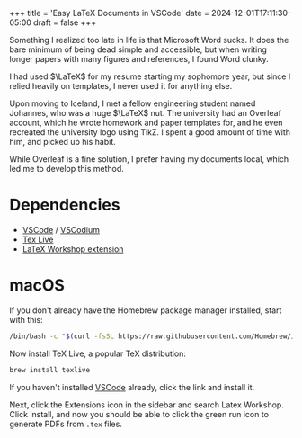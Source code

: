 +++
title = 'Easy LaTeX Documents in VSCode'
date = 2024-12-01T17:11:30-05:00
draft = false
+++

Something I realized too late in life is that Microsoft Word sucks.
It does the bare minimum of being dead simple and accessible, but when writing longer papers with many figures and references, I found Word clunky.

I had used $\LaTeX$ for my resume starting my sophomore year, but since I relied heavily on templates, I never used it for anything else.

Upon moving to Iceland, I met a fellow engineering student named Johannes, who was a huge $\LaTeX$ nut. 
The university had an Overleaf account, which he wrote homework and paper templates for, and he even recreated the university logo using TikZ.
I spent a good amount of time with him, and picked up his habit.

While Overleaf is a fine solution, I prefer having my documents local, which led me to develop this method.

# Dependencies

- [VSCode](https://code.visualstudio.com/download) / [VSCodium](https://vscodium.com/#install)
- [Tex Live](https://www.tug.org/texlive/)
- [LaTeX Workshop extension](https://marketplace.visualstudio.com/items?itemName=James-Yu.latex-workshop)

# macOS

If you don't already have the Homebrew package manager installed, start with this:
```bash
/bin/bash -c "$(curl -fsSL https://raw.githubusercontent.com/Homebrew/install/HEAD/install.sh)"
```
Now install TeX Live, a popular TeX distribution:
```bash
brew install texlive
```
If you haven't installed [VSCode](https://code.visualstudio.com/download) already, click the link and install it.

Next, click the Extensions icon in the sidebar and search Latex Workshop.
Click install, and now you should be able to click the green run icon to generate PDFs from `.tex` files.
